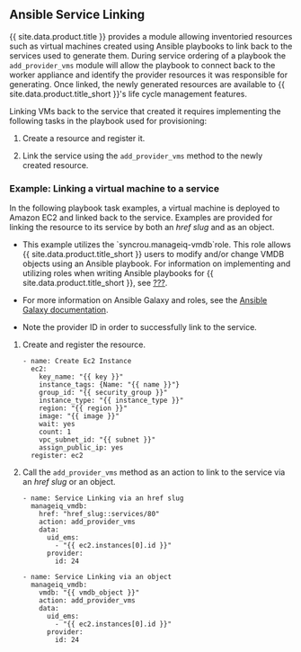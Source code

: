 ## Ansible Service Linking

{{ site.data.product.title }} provides a module allowing inventoried resources such as
virtual machines created using Ansible playbooks to link back to the
services used to generate them. During service ordering of a playbook
the `add_provider_vms` module will allow the playbook to connect back to
the worker appliance and identify the provider resources it was
responsible for generating. Once linked, the newly generated resources
are available to {{ site.data.product.title_short }}'s life cycle management
features.

Linking VMs back to the service that created it requires implementing
the following tasks in the playbook used for provisioning:

1.  Create a resource and register it.

2.  Link the service using the `add_provider_vms` method to the newly
    created resource.

### Example: Linking a virtual machine to a service

In the following playbook task examples, a virtual machine is deployed
to Amazon EC2 and linked back to the service. Examples are provided for
linking the resource to its service by both an *href slug* and as an
object.

<div class="note">

  - This example utilizes the \`syncrou.manageiq-vmdb\`role. This role
    allows {{ site.data.product.title_short }} users to modify and/or change VMDB
    objects using an Ansible playbook. For information on implementing
    and utilizing roles when writing Ansible playbooks for
    {{ site.data.product.title_short }}, see [???](#installing-ansible-roles).

  - For more information on Ansible Galaxy and roles, see the [Ansible
    Galaxy
    documentation](http://docs.ansible.com/ansible/latest/galaxy.html).

  - Note the provider ID in order to successfully link to the service.

</div>

1.  Create and register the resource.

        - name: Create Ec2 Instance
          ec2:
            key_name: "{{ key }}"
            instance_tags: {Name: "{{ name }}"}
            group_id: "{{ security_group }}"
            instance_type: "{{ instance_type }}"
            region: "{{ region }}"
            image: "{{ image }}"
            wait: yes
            count: 1
            vpc_subnet_id: "{{ subnet }}"
            assign_public_ip: yes
          register: ec2

2.  Call the `add_provider_vms` method as an action to link to the
    service via an *href slug* or an object.

        - name: Service Linking via an href slug
          manageiq_vmdb:
            href: "href_slug::services/80"
            action: add_provider_vms
            data:
              uid_ems:
                - "{{ ec2.instances[0].id }}"
              provider:
                id: 24

        - name: Service Linking via an object
          manageiq_vmdb:
            vmdb: "{{ vmdb_object }}"
            action: add_provider_vms
            data:
              uid_ems:
                - "{{ ec2.instances[0].id }}"
              provider:
                id: 24
